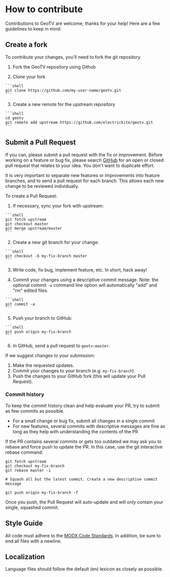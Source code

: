 How to contribute
=================

Contributions to GeoTV are welcome, thanks for your help! Here are a few
guidelines to keep in mind:

Create a fork
-------------

To contribute your changes, you'll need to fork the git repository.

  1. Fork the GeoTV repository using Github

  2. Clone your fork

    ```shell
    git clone https://github.com/my-user-name/geotv.git
    ```

  3. Create a new remote for the upstream repository

    ```shell
    cd geotv
    git remote add upstream https://github.com/electrickite/geotv.git
    ```

Submit a Pull Request
---------------------

If you can, please submit a pull request with the fix or improvement. Before
working on a feature or bug fix, please search [GitHub][1] for an open or
closed pull request that relates to your idea. You don't want to duplicate
effort.

It is very important to separate new features or improvements into feature
branches, and to send a pull request for each branch. This allows each new
change to be reviewed individually.

To create a Pull Request:

  1. If necessary, sync your fork with upstream:

    ```shell
    git fetch upstream
    git checkout master
    git merge upstream/master
    ```

  2. Create a new git branch for your change:

    ```shell
    git checkout -b my-fix-branch master
    ```

  3. Write code, fix bug, implement feature, etc. In short, hack away!

  4. Commit your changes using a descriptive commit message.
     Note: the optional commit `-a` command line option will automatically "add"
     and "rm" edited files.

    ```shell
    git commit -a
    ```

  5. Push your branch to GitHub:

    ```shell
    git push origin my-fix-branch
    ```

  6. In GitHub, send a pull request to `geotv:master`.

If we suggest changes to your submission:

  1. Make the requested updates.
  2. Commit your changes to your branch (e.g. `my-fix-branch`).
  3. Push the changes to your GitHub fork (this will update your Pull Request).

### Commit history

To keep the commit history clean and help evaluate your PR, try to submit as few
commits as possible.

  * For a small change or bug fix, submit all changes in a single commit
  * For new features, several commits with descriptive messages are fine as long
    as they help with understanding the contents of the PR

If the PR contains several commits or gets too outdated we may ask you to rebase
and force push to update the PR. In this case, use the git interactive rebase
command:

  ```shell
  git fetch upstream
  git checkout my-fix-branch
  git rebase master -i
  
  # Squash all but the latest commit. Create a new descriptive commit message
  
  git push origin my-fix-branch -f
  ```

Once you push, the Pull Request will auto-update and will only contain your
single, squashed commit.

Style Guide
-----------

All code must adhere to the [MODX Code Standards][2]. In addition, be sure to
end all files with a newline.

Localization
------------

Language files should follow the default (en) lexicon as closely as possible.


[1]: https://github.com/electrickite/geotv/pulls
[2]: https://rtfm.modx.com/revolution/2.x/developing-in-modx/code-standards
